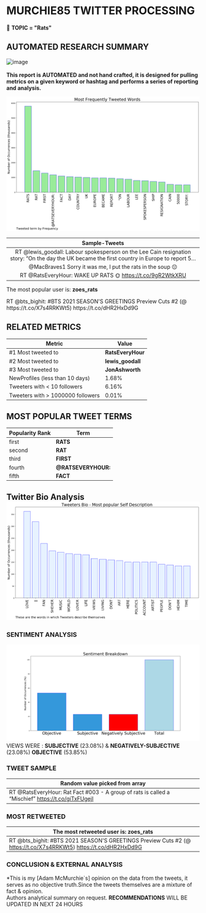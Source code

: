 # MURCHIE85 TWITTER PROCESSING 
&#x1F34E; **TOPIC = "Rats"**

## AUTOMATED RESEARCH SUMMARY

![image](https://marketingplatform.google.com/about/static/images/gmp/analytics-smb-benefit.jpg)
<br></br>
<b> This report is AUTOMATED and not hand crafted, it is designed for pulling metrics on a given keyword or hashtag and performs a series of reporting and analysis.</b>



![image](TWEETS.png)



|                **Sample-Tweets**        |
| :-------------: |
| RT @lewis_goodall: Labour spokesperson on the Lee Cain resignation story: “On the day the UK became the first country in Europe to report 5… |
| @MacBraves1 Sorry it was me, I put the rats in the soup 😔 |
| RT @RatsEveryHour: WAKE UP RATS 🌞 https://t.co/9gR2WtkXRU |

The most popular user is: **zoes_rats**
<div class="alert alert-block alert-danger"> RT @bts_bighit: #BTS 2021 SEASON'S GREETINGS Preview Cuts #2 (@ https://t.co/X7s4RRKWt5) https://t.co/dHR2HxDd9G</div>

## RELATED METRICS<br>
| Metric | Value |
| ------------- | ------------- |
| #1 Most tweeted to  | **RatsEveryHour** |
| #2 Most tweeted to  | **lewis_goodall** |
| #3 Most tweeted to  | **JonAshworth** |
| NewProfiles (less than 10 days) | 1.68%  |
| Tweeters with < 10 followers  | 6.16%|
| Tweeters with > 1000000 followers  | 0.01%  |



## MOST POPULAR TWEET TERMS 


| Popularity Rank  | Term |
| ------------- | ------------- |
| first  | **RATS**  |
| second  | **RAT**  |
| third  | **FIRST** |
| fourth  | **@RATSEVERYHOUR:**  |
| fifth  | **FACT**  |


## Twitter Bio Analysis![image](BIO.png)
### SENTIMENT ANALYSIS
![image](sentiment.png)
VIEWS WERE : **SUBJECTIVE**  (23.08%) & **NEGATIVELY-SUBJECTIVE** (23.08%) **OBJECTIVE** (53.85%)

### TWEET SAMPLE 
| Random value picked from array |
| ------------- |
|RT @RatsEveryHour: Rat Fact #003 - A group of rats is called a “Mischief” https://t.co/giTxFUgejI |

### MOST RETWEETED 

| The most retweeted user is: **zoes_rats**  |
| ------------- |
| RT @bts_bighit: #BTS 2021 SEASON'S GREETINGS Preview Cuts #2 (@ https://t.co/X7s4RRKWt5) https://t.co/dHR2HxDd9G |

### CONCLUSION & EXTERNAL ANALYSIS

*This is my [Adam McMurchie`s] opinion on the data from the tweets, it serves as no objective truth.Since the tweets themselves are a mixture of fact & opinion.<br>
Authors analytical summary on request.
**RECOMMENDATIONS** WILL BE UPDATED IN NEXT  24 HOURS <br>